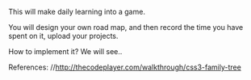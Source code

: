 This will make daily learning into a game.

You will design your own road map, and then record the time you have spent on it, upload your projects. 


How to implement it? 
We will see..

References:
//http://thecodeplayer.com/walkthrough/css3-family-tree